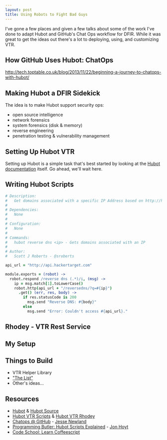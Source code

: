 ```yaml
---
layout: post
title: Using Robots to Fight Bad Guys
---
```


I've gone a few places and given a few talks about some of the work I've done to adapt Hubot and GitHub's Chat Ops workflow for DFIR. While it was great to get the ideas out there's a lot to deploying, using, and customizing VTR.

## How GitHub Uses Hubot: ChatOps
http://tech.toptable.co.uk/blog/2013/11/22/beginning-a-journey-to-chatops-with-hubot/

## Making Hubot a DFIR Sidekick
The idea is to make Hubot support security ops:
- open source intelligence
- network forensics
- system forensics (disk & memory)
- reverse engineering
- penetration testing & vulnerability management

## Setting Up Hubot VTR
Setting up Hubot is a simple task that's best started by looking at the [Hubot documentation](https://github.com/github/hubot/blob/master/docs/README.md) itself. Go ahead, we'll wait here.

## Writing Hubot Scripts

```coffeescript
# Description:
#   Get domains associated with a specific IP Address based on http://hackertarget.com/reverse-dns-lookup/
#
# Dependencies:
#   None
#
# Configuration:
#   None
#
# Commands:
#   hubot reverse dns <ip> - Gets domains associated with an IP
#
# Author:
#   Scott J Roberts - @sroberts

api_url = "http://api.hackertarget.com"

module.exports = (robot) ->
  robot.respond /reverse dns (.*)/i, (msg) ->
    ip = msg.match[1].toLowerCase()
    robot.http(api_url + "/reversedns/?q=#{ip}")
      .get() (err, res, body) ->
        if res.statusCode is 200
          msg.send "Reverse DNS: #{body}"
        else
          msg.send "Error: Couldn't access #{api_url}."
```

## Rhodey - VTR Rest Service

## My Setup

## Things to Build
* VTR Helper Library
* ["The List"](https://gist.github.com/sroberts/f9ea3a774c585c094f15)
* Other's ideas...

## Resources
* [Hubot](http://hubot.github.com) & [Hubot Source](https://github.com/github/hubot)
* [Hubot VTR Scripts](https://github.com/sroberts/hubot-vtr-scripts) & [Hubot VTR Rhodey](https://github.com/sroberts/hubot-vtr-rhodey)
* [Chatops @ GitHub](www.youtube.com/watch?v=NST3u-GjjFw) - [Jesse Newland](https://twitter.com/jnewland)
* [Programming Butler: Hubot Scripts Explained](theprogrammingbutler.com/blog/archives/2011/10/28/hubot-scripts-explained/) - [Jon Hoyt](https://twitter.com/jonmagic)
* [Code School: Learn Coffeescript](https://www.codeschool.com/courses/coffeescript)